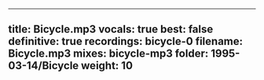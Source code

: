 
---
title: Bicycle.mp3
vocals: true
best: false
definitive: true
recordings: bicycle-0
filename: Bicycle.mp3
mixes: bicycle-mp3
folder: 1995-03-14/Bicycle
weight: 10
---
